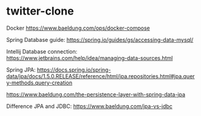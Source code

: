 # twitter-clone

Docker
https://www.baeldung.com/ops/docker-compose

Spring Database guide:
https://spring.io/guides/gs/accessing-data-mysql/

Intellij Database connection:
https://www.jetbrains.com/help/idea/managing-data-sources.html

Spring JPA:
https://docs.spring.io/spring-data/jpa/docs/1.5.0.RELEASE/reference/html/jpa.repositories.html#jpa.query-methods.query-creation

https://www.baeldung.com/the-persistence-layer-with-spring-data-jpa

Difference JPA and JDBC:
https://www.baeldung.com/jpa-vs-jdbc
